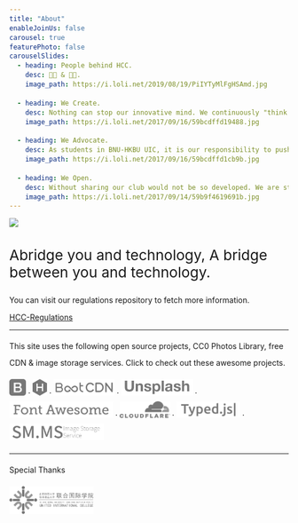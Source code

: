 ```yaml
---
title: "About"
enableJoinUs: false
carousel: true
featurePhoto: false
carouselSlides:
  - heading: People behind HCC.
    desc: 👩‍💻 & 👨‍💻.
    image_path: https://i.loli.net/2019/08/19/PiIYTyMlFgHSAmd.jpg
  
  - heading: We Create.
    desc: Nothing can stop our innovative mind. We continuously "think different" and develop projects in a variety of fields, not only software.
    image_path: https://i.loli.net/2017/09/16/59bcdffd19488.jpg

  - heading: We Advocate.
    desc: As students in BNU-HKBU UIC, it is our responsibility to push our school's information technology development, while we also try our best to build a technical atmosphere and spread it around.
    image_path: https://i.loli.net/2017/09/16/59bcdffd1cb9b.jpg

  - heading: We Open.
    desc: Without sharing our club would not be so developed. We are standing on the shoulders of giants. Thus, we always put open source, and creative common, into practice.
    image_path: https://i.loli.net/2017/09/14/59b9f4619691b.jpg
---
```


<div class="text-center">
<img class="img-fluid" src="/img/uichccblack.svg" style="height: 50px">
<p style="font-size: 26px; margin-top: 2rem">Abridge you and technology, A bridge between you and technology.</p>
<p>You can visit our regulations repository to fetch more information.</p>
<p><a href="https://github.com/UICHCC/HCC-Regulations" class="btn btn-primary"><i class="fab fa-github" aria-hidden="true"></i> HCC-Regulations</a></p>
</div>

<div>
<hr class="featurette-divider">

<!-- /END THE FEATURETTES -->
<div class="thx" style="line-height: 30px">
<p>This site uses the following open source projects, CC0 Photos Library, free CDN &amp; image storage services. Click to check out these awesome projects.</p>
<a href="https://getbootstrap.com/"><img src="thx/boostrap.svg" height="30px"></a> &middot;
<a href="https://hexo.io/"><img src="thx/hexo.svg" height="30px"></a> &middot;
<a href="http://www.bootcdn.cn/"><img src="thx/bootcdn.svg" height="30px"></a> &middot;
<a href="https://unsplash.com/"><img src="thx/unsplash.svg" height="30px"></a> &middot;
<a href="http://fontawesome.io/"><img src="thx/fontawesome.svg" height="30px"></a> &middot;
<a href="https://www.cloudflare.com/"><img src="thx/cloudflare.svg" height="30px"></a> &middot;
<a href="http://www.mattboldt.com/demos/typed-js/"><img src="thx/typedjs.svg" height="30px"></a> &middot;
<a href="https://sm.ms/"><img src="thx/smms.svg" height="30px"></a>
</div>
<hr class="featurette-divider">
<div class="thx" style="line-height: 30px">
<p>Special Thanks</p>
<a href="http://uic.edu.hk/"><img src="thx/uic.svg" height="50px"></a>
</div>
</div>